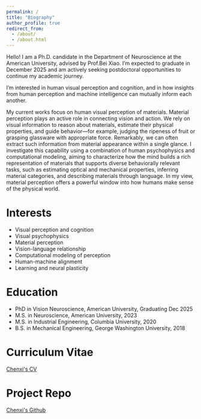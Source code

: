 ```yaml
---
permalink: /
title: "Biography"
author_profile: true
redirect_from: 
  - /about/
  - /about.html
---
```



Hello! I am a Ph.D. candidate in the Department of Neuroscience at the American University, advised by Prof.Bei Xiao. I’m expected to graduate in December 2025 and am actively seeking postdoctoral opportunities to continue my academic journey.

I’m interested in human visual perception and cognition, and in how insights from human perception and machine intelligence can mutually inform each another.

My current works focus on human visual perception of materials. Material perception plays an active role in connecting vision and action. We rely on visual information to reason about materials, estimate their physical properties, and guide behavior—for example, judging the ripeness of fruit or grasping glassware with appropriate force. Remarkably, we can often extract such information from material appearance within a single glance. I investigate this capability using a combination of human psychophysics and computational modeling, aiming to characterize how the mind builds a rich representation of materials that supports diverse behaviorally relevant tasks, such as estimating optical and mechanical properties, inferring material categories, and describing materials through language. In my view, material perception offers a powerful window into how humans make sense of the physical world.



Interests
========
* Visual perception and cognition
* Visual psychophysics
* Material perception
* Vision-language relationship
* Computational modeling of perception
* Human-machine alignment
* Learning and neural plasticity



Education
========
* PhD in Vision Neuroscience, American University, Graduating Dec 2025
* M.S. in Neuroscience, American University, 2023
* M.S. in Industrial Engineering, Columbia University, 2020
* B.S. in Mechanical Engineering, George Washington University, 2018


Curriculum Vitae
========
[Chenxi's CV](/files/Liao_CV_2025_June_20.pdf)


Project Repo
========
[Chenxi's Github](https://github.com/cl3789)

